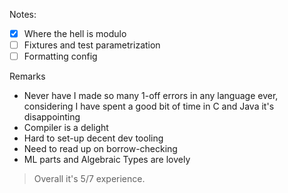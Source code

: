 Notes:
- [x] Where the hell is modulo
- [ ] Fixtures and test parametrization
- [ ] Formatting config

Remarks
- Never have I made so many 1-off errors in any language ever, considering I have spent a good bit of time in C and Java it's disappointing
- Compiler is a delight
- Hard to set-up decent dev tooling
- Need to read up on borrow-checking
- ML parts and Algebraic Types are lovely

> Overall it's 5/7 experience.

